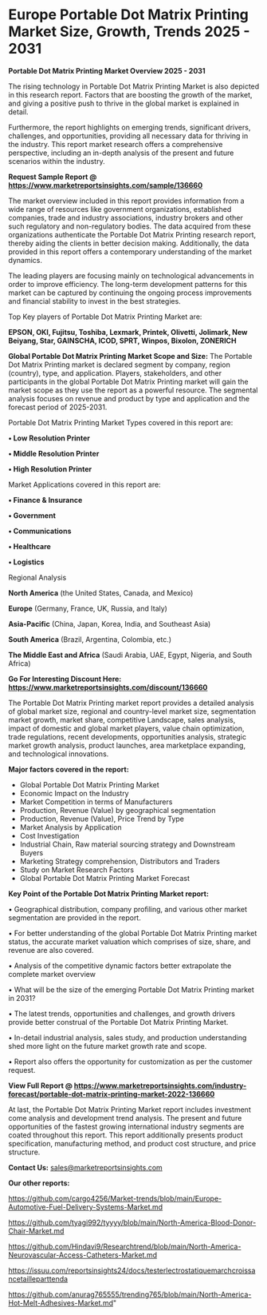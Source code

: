  # Europe Portable Dot Matrix Printing Market Size, Growth, Trends 2025 - 2031

<Strong> Portable Dot Matrix Printing Market Overview 2025 - 2031</strong>

The rising technology in Portable Dot Matrix Printing Market is also depicted in this research report. Factors that are boosting the growth of the market, and giving a positive push to thrive in the global market is explained in detail.

Furthermore, the report highlights on emerging trends, significant drivers, challenges, and opportunities, providing all necessary data for thriving in the industry. This report market research offers a comprehensive perspective, including an in-depth analysis of the present and future scenarios within the industry.

<strong>Request Sample Report @ <a href=https://www.marketreportsinsights.com/sample/136660>https://www.marketreportsinsights.com/sample/136660</a></strong>

The market overview included in this report provides information from a wide range of resources like government organizations, established companies, trade and industry associations, industry brokers and other such regulatory and non-regulatory bodies. The data acquired from these organizations authenticate the Portable Dot Matrix Printing research report, thereby aiding the clients in better decision making. Additionally, the data provided in this report offers a contemporary understanding of the market dynamics.

The leading players are focusing mainly on technological advancements in order to improve efficiency. The long-term development patterns for this market can be captured by continuing the ongoing process improvements and financial stability to invest in the best strategies.

Top Key players of Portable Dot Matrix Printing Market are:

<strong>EPSON, OKI, Fujitsu, Toshiba, Lexmark, Printek, Olivetti, Jolimark, New Beiyang, Star, GAINSCHA, ICOD, SPRT, Winpos, Bixolon, ZONERICH</strong>

<strong><b>Global Portable Dot Matrix Printing Market Scope and Size:</b></strong>
The Portable Dot Matrix Printing market is declared segment by company, region (country), type, and application. Players, stakeholders, and other participants in the global Portable Dot Matrix Printing market will gain the market scope as they use the report as a powerful resource. The segmental analysis focuses on revenue and product by type and application and the forecast period of 2025-2031.

Portable Dot Matrix Printing Market Types covered in this report are:

<strong>• Low Resolution Printer

• Middle Resolution Printer

• High Resolution Printer</strong>

Market Applications covered in this report are:

<strong>• Finance & Insurance

• Government

• Communications

• Healthcare

• Logistics</strong> 

Regional Analysis

<strong>North America</strong> (the United States, Canada, and Mexico)

<strong>Europe</strong> (Germany, France, UK, Russia, and Italy)

<strong>Asia-Pacific</strong> (China, Japan, Korea, India, and Southeast Asia)

<strong>South America</strong> (Brazil, Argentina, Colombia, etc.)

<strong>The Middle East and Africa</strong> (Saudi Arabia, UAE, Egypt, Nigeria, and South Africa)

<strong>Go For Interesting Discount Here: <a href=https://www.marketreportsinsights.com/discount/136660>https://www.marketreportsinsights.com/discount/136660</a></strong>

The Portable Dot Matrix Printing market report provides a detailed analysis of global market size, regional and country-level market size, segmentation market growth, market share, competitive Landscape, sales analysis, impact of domestic and global market players, value chain optimization, trade regulations, recent developments, opportunities analysis, strategic market growth analysis, product launches, area marketplace expanding, and technological innovations.

<strong><b>Major factors covered in the report:</b></strong>
<ul>
  <li>Global Portable Dot Matrix Printing Market </li>
  <li>Economic Impact on the Industry</li>
  <li>Market Competition in terms of Manufacturers</li>
  <li>Production, Revenue (Value) by geographical segmentation</li>
  <li>Production, Revenue (Value), Price Trend by Type</li>
  <li>Market Analysis by Application</li>
  <li>Cost Investigation</li>
  <li>Industrial Chain, Raw material sourcing strategy and Downstream Buyers</li>
  <li>Marketing Strategy comprehension, Distributors and Traders</li>
  <li>Study on Market Research Factors</li>
  <li>Global Portable Dot Matrix Printing Market Forecast</li>
</ul>

<strong><b>Key Point of the Portable Dot Matrix Printing Market report:</b></strong>

• Geographical distribution, company profiling, and various other market segmentation are provided in the report.

• For better understanding of the global Portable Dot Matrix Printing market status, the accurate market valuation which comprises of size, share, and revenue are also covered.

• Analysis of the competitive dynamic factors better extrapolate the complete market overview

• What will be the size of the emerging Portable Dot Matrix Printing market in 2031?

• The latest trends, opportunities and challenges, and growth drivers provide better construal of the Portable Dot Matrix Printing Market.

• In-detail industrial analysis, sales study, and production understanding shed more light on the future market growth rate and scope.

• Report also offers the opportunity for customization as per the customer request.

<strong><b>View Full Report @ <a href=https://www.marketreportsinsights.com/industry-forecast/portable-dot-matrix-printing-market-2022-136660>https://www.marketreportsinsights.com/industry-forecast/portable-dot-matrix-printing-market-2022-136660</a></b></strong>


At last, the Portable Dot Matrix Printing Market report includes investment come analysis and development trend analysis. The present and future opportunities of the fastest growing international industry segments are coated throughout this report. This report additionally presents product specification, manufacturing method, and product cost structure, and price structure.

<strong>Contact Us:</strong>
sales@marketreportsinsights.com

<strong>Our other reports:</strong>

<a href=https://github.com/cargo4256/Market-trends/blob/main/Europe-Automotive-Fuel-Delivery-Systems-Market.md>https://github.com/cargo4256/Market-trends/blob/main/Europe-Automotive-Fuel-Delivery-Systems-Market.md</a>

<a href=https://github.com/tyagi992/tyyyy/blob/main/North-America-Blood-Donor-Chair-Market.md>https://github.com/tyagi992/tyyyy/blob/main/North-America-Blood-Donor-Chair-Market.md</a>

<a href=https://github.com/Hindavi9/Researchtrend/blob/main/North-America-Neurovascular-Access-Catheters-Market.md>https://github.com/Hindavi9/Researchtrend/blob/main/North-America-Neurovascular-Access-Catheters-Market.md</a>

<a href=https://issuu.com/reportsinsights24/docs/testerlectrostatiquemarchcroissancetailleparttenda>https://issuu.com/reportsinsights24/docs/testerlectrostatiquemarchcroissancetailleparttenda</a>

<a href=https://github.com/anurag765555/trending765/blob/main/North-America-Hot-Melt-Adhesives-Market.md>https://github.com/anurag765555/trending765/blob/main/North-America-Hot-Melt-Adhesives-Market.md</a>"

